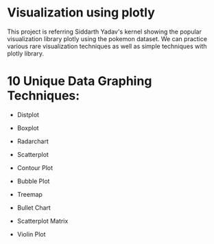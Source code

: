 # Visualization using plotly 

This project is referring Siddarth Yadav's kernel showing the popular visualization library plotly using the pokemon dataset. 
We can practice various rare visualization techniques as well as simple techniques with plotly library.

# 10 Unique Data Graphing Techniques: 
- Distplot

- Boxplot

- Radarchart

- Scatterplot

- Contour Plot

- Bubble Plot

- Treemap

- Bullet Chart 

- Scatterplot Matrix 

- Violin Plot 

